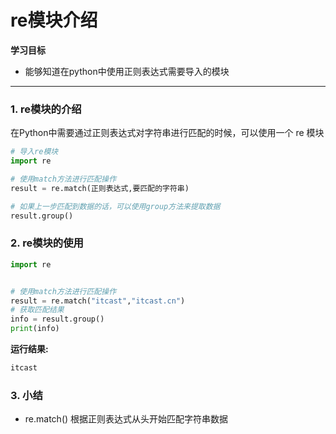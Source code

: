 # re模块介绍

**学习目标**

* 能够知道在python中使用正则表达式需要导入的模块

---

### 1. re模块的介绍

在Python中需要通过正则表达式对字符串进行匹配的时候，可以使用一个 re 模块

```py
# 导入re模块
import re

# 使用match方法进行匹配操作
result = re.match(正则表达式,要匹配的字符串)

# 如果上一步匹配到数据的话，可以使用group方法来提取数据
result.group()
```

### 2. re模块的使用

```py
import re


# 使用match方法进行匹配操作
result = re.match("itcast","itcast.cn")
# 获取匹配结果
info = result.group()
print(info)
```

**运行结果:**

```py
itcast
```


### 3. 小结

* re.match() 根据正则表达式从头开始匹配字符串数据

